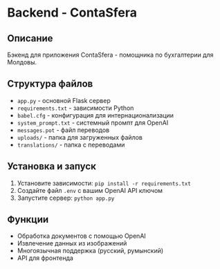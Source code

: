 # Backend - ContaSfera

## Описание
Бэкенд для приложения ContaSfera - помощника по бухгалтерии для Молдовы.

## Структура файлов
- `app.py` - основной Flask сервер
- `requirements.txt` - зависимости Python
- `babel.cfg` - конфигурация для интернационализации
- `system_prompt.txt` - системный промпт для OpenAI
- `messages.pot` - файл переводов
- `uploads/` - папка для загруженных файлов
- `translations/` - папка с переводами

## Установка и запуск
1. Установите зависимости: `pip install -r requirements.txt`
2. Создайте файл `.env` с вашим OpenAI API ключом
3. Запустите сервер: `python app.py`

## Функции
- Обработка документов с помощью OpenAI
- Извлечение данных из изображений
- Многоязычная поддержка (русский, румынский)
- API для фронтенда

